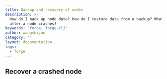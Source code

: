 ```yaml
---
title: Backup and recovery of nodes
description: >-
  How do I back up node data? How do I restore data from a backup? What to do
  after a node crashes?
keywords: "forge, forge-cli"
author: wangshijun
category: ''
layout: documentation
tags:
  - forge
---
```


## Recover a crashed node
